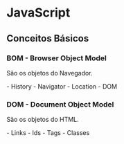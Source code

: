 # JavaScript

## Conceitos Básicos
### BOM - Browser Object Model
<p>São os objetos do Navegador.</p>
- History
- Navigator
- Location
- DOM

### DOM -  Document Object Model
<p>São os objetos do HTML.</p>
- Links
- Ids
- Tags
- Classes